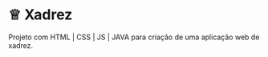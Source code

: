 # <html>&#9813;</html> Xadrez
Projeto com HTML | CSS | JS | JAVA para criação de uma aplicação web de xadrez.
